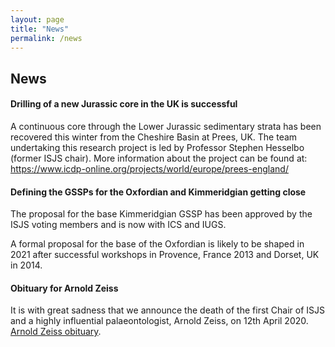 ```yaml
---
layout: page
title: "News"
permalink: /news
---
```

## News

#### Drilling of a new Jurassic core in the UK is successful
A continuous core through the Lower Jurassic sedimentary strata has been recovered this winter from the Cheshire Basin at Prees, UK. The team undertaking this research project is led by Professor Stephen Hesselbo (former ISJS chair). More information about the project can be found at: <https://www.icdp-online.org/projects/world/europe/prees-england/>

#### Defining the GSSPs for the Oxfordian and Kimmeridgian getting close
The proposal for the base Kimmeridgian GSSP has been approved by the ISJS voting members and is now with ICS and IUGS.

A formal proposal for the base of the Oxfordian is likely to be shaped in 2021 after successful workshops in Provence, France 2013 and Dorset, UK in 2014.

#### Obituary for Arnold Zeiss
It is with great sadness that we announce the death of the first Chair of ISJS and a highly influential palaeontologist, Arnold Zeiss, on 12th April 2020. [Arnold Zeiss obituary](zeiss).
